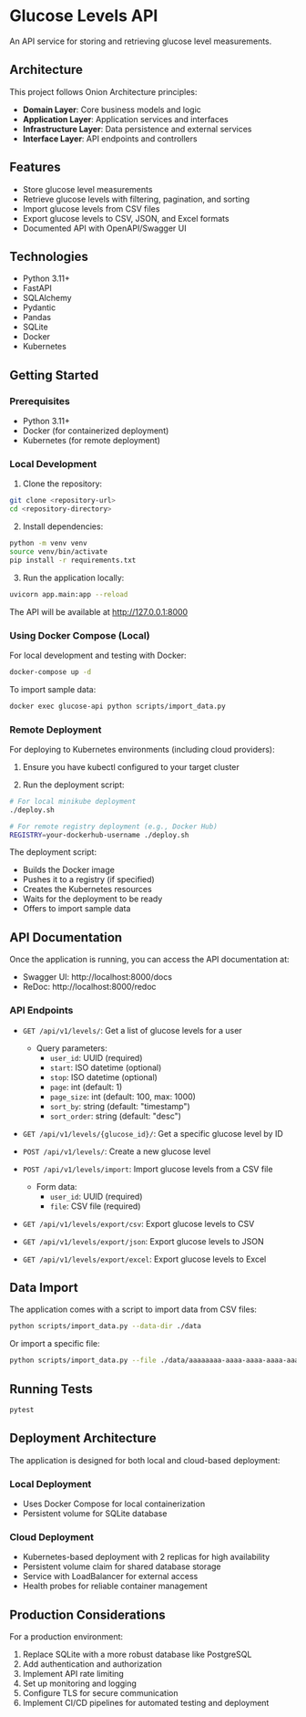 # Glucose Levels API

An API service for storing and retrieving glucose level measurements.

## Architecture

This project follows Onion Architecture principles:

- **Domain Layer**: Core business models and logic
- **Application Layer**: Application services and interfaces
- **Infrastructure Layer**: Data persistence and external services
- **Interface Layer**: API endpoints and controllers

## Features

- Store glucose level measurements
- Retrieve glucose levels with filtering, pagination, and sorting
- Import glucose levels from CSV files
- Export glucose levels to CSV, JSON, and Excel formats
- Documented API with OpenAPI/Swagger UI

## Technologies

- Python 3.11+
- FastAPI
- SQLAlchemy
- Pydantic
- Pandas
- SQLite
- Docker
- Kubernetes

## Getting Started

### Prerequisites

- Python 3.11+
- Docker (for containerized deployment)
- Kubernetes (for remote deployment)

### Local Development

1. Clone the repository:

```bash
git clone <repository-url>
cd <repository-directory>
```

2. Install dependencies:

```bash
python -m venv venv
source venv/bin/activate
pip install -r requirements.txt
```

3. Run the application locally:

```bash
uvicorn app.main:app --reload
```

The API will be available at http://127.0.0.1:8000

### Using Docker Compose (Local)

For local development and testing with Docker:

```bash
docker-compose up -d
```

To import sample data:

```bash
docker exec glucose-api python scripts/import_data.py
```

### Remote Deployment

For deploying to Kubernetes environments (including cloud providers):

1. Ensure you have kubectl configured to your target cluster

2. Run the deployment script:

```bash
# For local minikube deployment
./deploy.sh

# For remote registry deployment (e.g., Docker Hub)
REGISTRY=your-dockerhub-username ./deploy.sh
```

The deployment script:
- Builds the Docker image
- Pushes it to a registry (if specified)
- Creates the Kubernetes resources
- Waits for the deployment to be ready
- Offers to import sample data

## API Documentation

Once the application is running, you can access the API documentation at:

- Swagger UI: http://localhost:8000/docs
- ReDoc: http://localhost:8000/redoc

### API Endpoints

- `GET /api/v1/levels/`: Get a list of glucose levels for a user
  - Query parameters:
    - `user_id`: UUID (required)
    - `start`: ISO datetime (optional)
    - `stop`: ISO datetime (optional)
    - `page`: int (default: 1)
    - `page_size`: int (default: 100, max: 1000)
    - `sort_by`: string (default: "timestamp")
    - `sort_order`: string (default: "desc")

- `GET /api/v1/levels/{glucose_id}/`: Get a specific glucose level by ID

- `POST /api/v1/levels/`: Create a new glucose level

- `POST /api/v1/levels/import`: Import glucose levels from a CSV file
  - Form data:
    - `user_id`: UUID (required)
    - `file`: CSV file (required)

- `GET /api/v1/levels/export/csv`: Export glucose levels to CSV
- `GET /api/v1/levels/export/json`: Export glucose levels to JSON
- `GET /api/v1/levels/export/excel`: Export glucose levels to Excel

## Data Import

The application comes with a script to import data from CSV files:

```bash
python scripts/import_data.py --data-dir ./data
```

Or import a specific file:

```bash
python scripts/import_data.py --file ./data/aaaaaaaa-aaaa-aaaa-aaaa-aaaaaaaaaaaa.csv
```

## Running Tests

```bash
pytest
```

## Deployment Architecture

The application is designed for both local and cloud-based deployment:

### Local Deployment
- Uses Docker Compose for local containerization
- Persistent volume for SQLite database

### Cloud Deployment
- Kubernetes-based deployment with 2 replicas for high availability
- Persistent volume claim for shared database storage
- Service with LoadBalancer for external access
- Health probes for reliable container management

## Production Considerations

For a production environment:

1. Replace SQLite with a more robust database like PostgreSQL
2. Add authentication and authorization
3. Implement API rate limiting
4. Set up monitoring and logging
5. Configure TLS for secure communication
6. Implement CI/CD pipelines for automated testing and deployment